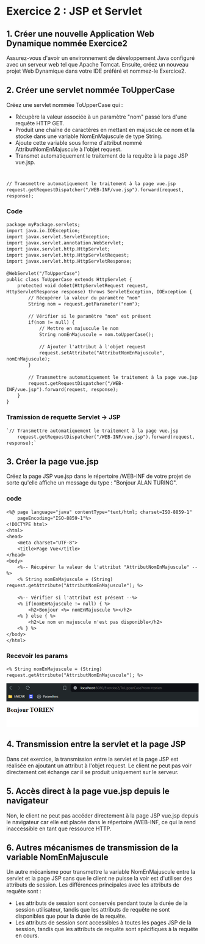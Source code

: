 # Exercice 2 : JSP et Servlet 

## 1. Créer une nouvelle Application Web Dynamique nommée Exercice2

Assurez-vous d'avoir un environnement de développement Java configuré avec un serveur web tel que Apache Tomcat. Ensuite, créez un nouveau projet Web Dynamique dans votre IDE préféré et nommez-le Exercice2.

## 2. Créer une servlet nommée ToUpperCase

Créez une servlet nommée ToUpperCase qui :
- Récupère la valeur associée à un paramètre "nom" passé lors d'une requête HTTP GET.
- Produit une chaîne de caractères en mettant en majuscule ce nom et la stocke dans une variable NomEnMajuscule de type String.
- Ajoute cette variable sous forme d'attribut nommé AttributNomEnMajuscule à l'objet request.
- Transmet automatiquement le traitement de la requête à la page JSP vue.jsp.
# 
	// Transmettre automatiquement le traitement à la page vue.jsp
    request.getRequestDispatcher("/WEB-INF/vue.jsp").forward(request, response);

### Code
	package myPackage.servlets;
	import java.io.IOException;
	import javax.servlet.ServletException;
	import javax.servlet.annotation.WebServlet;
	import javax.servlet.http.HttpServlet;
	import javax.servlet.http.HttpServletRequest;
	import javax.servlet.http.HttpServletResponse;

	@WebServlet("/ToUpperCase")
	public class ToUpperCase extends HttpServlet {
		protected void doGet(HttpServletRequest request, HttpServletResponse response) throws ServletException, IOException {
			// Récupérer la valeur du paramètre "nom"
			String nom = request.getParameter("nom");
			
			// Vérifier si le paramètre "nom" est présent
			if(nom != null) {
				// Mettre en majuscule le nom
				String nomEnMajuscule = nom.toUpperCase();
				
				// Ajouter l'attribut à l'objet request
				request.setAttribute("AttributNomEnMajuscule", nomEnMajuscule);
			}
			
			// Transmettre automatiquement le traitement à la page vue.jsp
			request.getRequestDispatcher("/WEB-INF/vue.jsp").forward(request, response);
		}
	}




### Tramission de requette Servlet -> JSP 
	`// Transmettre automatiquement le traitement à la page vue.jsp
        request.getRequestDispatcher("/WEB-INF/vue.jsp").forward(request, response);`

## 3. Créer la page vue.jsp

Créez la page JSP vue.jsp dans le répertoire /WEB-INF de votre projet de sorte qu'elle affiche un message du type : "Bonjour ALAN TURING".

### code 
	<%@ page language="java" contentType="text/html; charset=ISO-8859-1"
		pageEncoding="ISO-8859-1"%>
	<!DOCTYPE html>
	<html>
	<head>
		<meta charset="UTF-8">
		<title>Page Vue</title>
	</head>
	<body>
		<%-- Récupérer la valeur de l'attribut "AttributNomEnMajuscule" --%>
		<% String nomEnMajuscule = (String) request.getAttribute("AttributNomEnMajuscule"); %>
		
		<%-- Vérifier si l'attribut est présent --%>
		<% if(nomEnMajuscule != null) { %>
			<h2>Bonjour <%= nomEnMajuscule %></h2>
		<% } else { %>
			<h2>Le nom en majuscule n'est pas disponible</h2>
		<% } %>
	</body>
	</html>


### Recevoir les params
	<% String nomEnMajuscule = (String) request.getAttribute("AttributNomEnMajuscule"); %>

![touppercase](../assets/touppercase.png)

## 4. Transmission entre la servlet et la page JSP

Dans cet exercice, la transmission entre la servlet et la page JSP est réalisée en ajoutant un attribut à l'objet request. Le client ne peut pas voir directement cet échange car il se produit uniquement sur le serveur.

## 5. Accès direct à la page vue.jsp depuis le navigateur

Non, le client ne peut pas accéder directement à la page JSP vue.jsp depuis le navigateur car elle est placée dans le répertoire /WEB-INF, ce qui la rend inaccessible en tant que ressource HTTP.

## 6. Autres mécanismes de transmission de la variable NomEnMajuscule

Un autre mécanisme pour transmettre la variable NomEnMajuscule entre la servlet et la page JSP sans que le client ne puisse la voir est d'utiliser des attributs de session. Les différences principales avec les attributs de requête sont :
- Les attributs de session sont conservés pendant toute la durée de la session utilisateur, tandis que les attributs de requête ne sont disponibles que pour la durée de la requête.
- Les attributs de session sont accessibles à toutes les pages JSP de la session, tandis que les attributs de requête sont spécifiques à la requête en cours.
